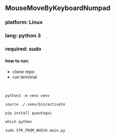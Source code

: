 ## MouseMoveByKeyboardNumpad
### platform: Linux
### lang: python 3
### required: sudo

#### how to run:
- clone repo
- run terminal<br><br>
<code>
python3 -m venv venv<br>
source ./.venv/bin/activate<br>
pip install pyautogui<br>
which python<br>
sudo STR_FROM_WHICH main.py
</code>
